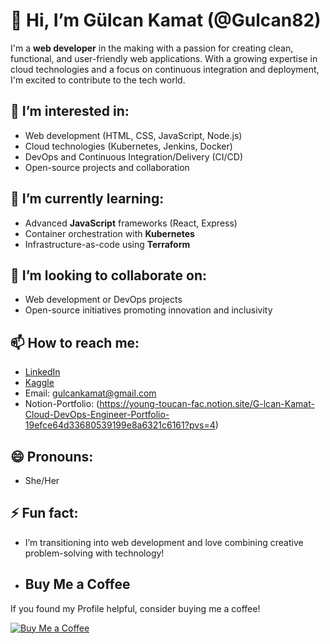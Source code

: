 # 👋 Hi, I’m Gülcan Kamat (@Gulcan82)

I'm a **web developer** in the making with a passion for creating clean, functional, and user-friendly web applications. With a growing expertise in cloud technologies and a focus on continuous integration and deployment, I'm excited to contribute to the tech world.

## 👀 I’m interested in:
- Web development (HTML, CSS, JavaScript, Node.js)
- Cloud technologies (Kubernetes, Jenkins, Docker)
- DevOps and Continuous Integration/Delivery (CI/CD)
- Open-source projects and collaboration

## 🌱 I’m currently learning:
- Advanced **JavaScript** frameworks (React, Express)
- Container orchestration with **Kubernetes**
- Infrastructure-as-code using **Terraform**

## 💞️ I’m looking to collaborate on:
- Web development or DevOps projects
- Open-source initiatives promoting innovation and inclusivity

## 📫 How to reach me:
- [LinkedIn](https://linkedin.com/in/gulcan-kamat)
- [Kaggle](https://www.kaggle.com/glcankamat)
- Email: gulcankamat@gmail.com
- Notion-Portfolio: (https://young-toucan-fac.notion.site/G-lcan-Kamat-Cloud-DevOps-Engineer-Portfolio-19efce64d33680539199e8a6321c6161?pvs=4)

## 😄 Pronouns:
- She/Her

## ⚡ Fun fact:
- I’m transitioning into web development and love combining creative problem-solving with technology!
  
- ## Buy Me a Coffee
If you found my Profile helpful, consider buying me a coffee!

[![Buy Me a Coffee](https://www.buymeacoffee.com/assets/img/custom_images/orange_img.png)](https://www.buymeacoffee.com/gulcan)
